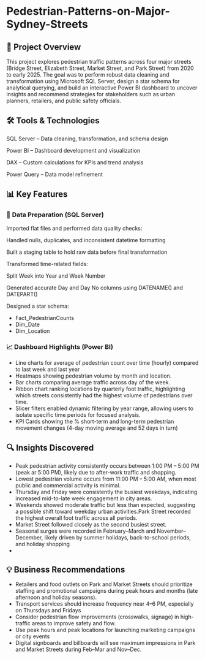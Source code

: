 # Pedestrian-Patterns-on-Major-Sydney-Streets
## 📌 **Project Overview**
This project explores pedestrian traffic patterns across four major streets (Bridge Street, Elizabeth Street, Market Street, and Park Street) from 2020 to early 2025. The goal was to perform robust data cleaning and transformation using Microsoft SQL Server, design a star schema for analytical querying, and build an interactive Power BI dashboard to uncover insights and recommend strategies for stakeholders such as urban planners, retailers, and public safety officials.


## 🛠 **Tools & Technologies**
SQL Server – Data cleaning, transformation, and schema design

Power BI – Dashboard development and visualization

DAX – Custom calculations for KPIs and trend analysis

Power Query – Data model refinement


## 📊 **Key Features**
### 🔄 **Data Preparation (SQL Server)**
Imported flat files and performed data quality checks:

Handled nulls, duplicates, and inconsistent datetime formatting

Built a staging table to hold raw data before final transformation

Transformed time-related fields:

Split Week into Year and Week Number

Generated accurate Day and Day No columns using DATENAME() and DATEPART()

Designed a star schema: 
- Fact_PedestrianCounts
- Dim_Date
- Dim_Location


### 📈 **Dashboard Highlights (Power BI)**
- Line charts for average of pedestrian count over time (hourly) compared to last week and last year
- Heatmaps showing pedestrian volume by month and location.
- Bar charts comparing average traffic across day of the week.
- Ribbon chart ranking locations by quarterly foot traffic, highlighting which streets consistently had the highest volume of pedestrians over time.
- Slicer filters enabled dynamic filtering by year range, allowing users to isolate specific time periods for focused analysis.
- KPI Cards showing the % short-term and long-term pedestrian movement changes (4-day moving average and 52 days in turn)



## 🔍 **Insights Discovered**
- Peak pedestrian activity consistently occurs between 1:00 PM – 5:00 PM (peak ar 5:00 PM), likely due to after-work traffic and shopping.
- Lowest pedestrian volume occurs from 11:00 PM – 5:00 AM, when most public and commercial activity is minimal.
- Thursday and Friday were consistently the busiest weekdays, indicating increased mid-to-late week engagement in city areas.
- Weekends showed moderate traffic but less than expected, suggesting a possible shift toward weekday urban activities.Park Street recorded the highest overall foot traffic across all periods.
- Market Street followed closely as the second busiest street.
- Seasonal surges were recorded in February–March and November–December, likely driven by summer holidays, back-to-school periods, and holiday shopping
- 

## 💡 **Business Recommendations**
- Retailers and food outlets on Park and Market Streets should prioritize staffing and promotional campaigns during peak hours and months (late afternoon and holiday seasons).
- Transport services should increase frequency near 4–6 PM, especially on Thursdays and Fridays
- Consider pedestrian flow improvements (crosswalks, signage) in high-traffic areas to improve safety and flow.
- Use peak hours and peak locations for launching marketing campaigns or city events
- Digital signboards and billboards will see maximum impressions in Park and Market Streets during Feb–Mar and Nov–Dec.
